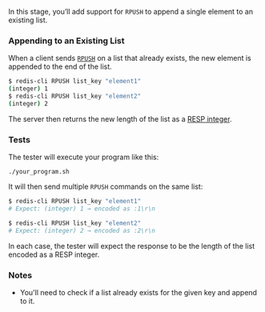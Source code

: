 In this stage, you’ll add support for `RPUSH` to append a single element to an existing list.

### Appending to an Existing List

When a client sends [`RPUSH`](https://redis.io/docs/latest/commands/rpush/) on a list that already exists, the new element is appended to the end of the list. 
```bash
$ redis-cli RPUSH list_key "element1"
(integer) 1
$ redis-cli RPUSH list_key "element2"
(integer) 2
```
The server then returns the new length of the list as a [RESP integer](https://redis.io/docs/latest/develop/reference/protocol-spec/#integers).

### Tests

The tester will execute your program like this:

```
./your_program.sh
```

It will then send multiple `RPUSH` commands on the same list:

```bash
$ redis-cli RPUSH list_key "element1"
# Expect: (integer) 1 → encoded as :1\r\n

$ redis-cli RPUSH list_key "element2"
# Expect: (integer) 2 → encoded as :2\r\n
```

In each case, the tester will expect the response to be the length of the list encoded as a RESP integer. 

### Notes
- You'll need to check if a list already exists for the given key and append to it.

